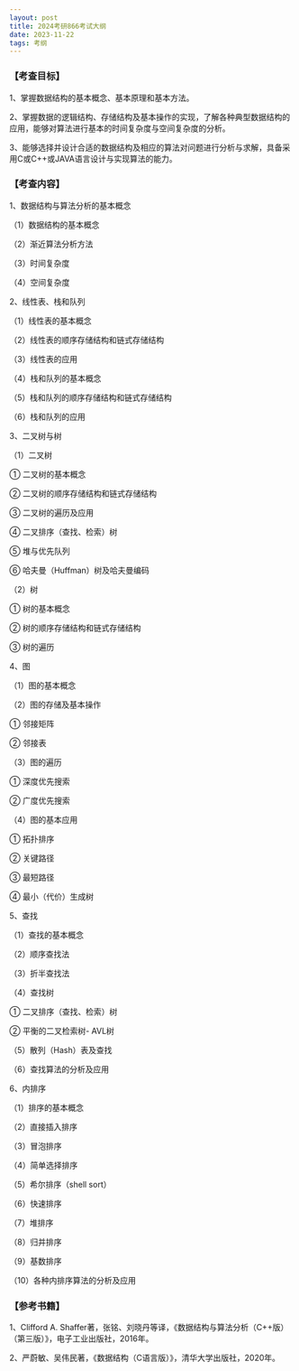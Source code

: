 ```yaml
---
layout: post
title: 2024考研866考试大纲
date: 2023-11-22
tags: 考纲   
---
```


### 【考查目标】

1、掌握数据结构的基本概念、基本原理和基本方法。

2、掌握数据的逻辑结构、存储结构及基本操作的实现，了解各种典型数据结构的应用，能够对算法进行基本的时间复杂度与空间复杂度的分析。

3、能够选择并设计合适的数据结构及相应的算法对问题进行分析与求解，具备采用C或C++或JAVA语言设计与实现算法的能力。

 

### 【考查内容】

1、数据结构与算法分析的基本概念

（1）数据结构的基本概念

（2）渐近算法分析方法

（3）时间复杂度

（4）空间复杂度

2、线性表、栈和队列

（1）线性表的基本概念

（2）线性表的顺序存储结构和链式存储结构

（3）线性表的应用 

（4）栈和队列的基本概念

（5）栈和队列的顺序存储结构和链式存储结构

（6）栈和队列的应用

3、二叉树与树

（1）二叉树

① 二叉树的基本概念

② 二叉树的顺序存储结构和链式存储结构

③ 二叉树的遍历及应用

④ 二叉排序（查找、检索）树

⑤ 堆与优先队列

⑥ 哈夫曼（Huffman）树及哈夫曼编码 

（2）树

① 树的基本概念

② 树的顺序存储结构和链式存储结构

③ 树的遍历

4、图

（1）图的基本概念

（2）图的存储及基本操作

① 邻接矩阵

② 邻接表

（3）图的遍历

① 深度优先搜索

② 广度优先搜索

（4）图的基本应用

① 拓扑排序

② 关键路径

③ 最短路径

④ 最小（代价）生成树

5、查找

（1）查找的基本概念

（2）顺序查找法

（3）折半查找法

（4）查找树

① 二叉排序（查找、检索）树

② 平衡的二叉检索树- AVL树

（5）散列（Hash）表及查找

（6）查找算法的分析及应用

6、内排序

（1）排序的基本概念

（2）直接插入排序

（3）冒泡排序

（4）简单选择排序

（5）希尔排序（shell sort）

（6）快速排序

（7）堆排序

（8）归并排序

（9）基数排序

（10）各种内排序算法的分析及应用

 

### 【参考书籍】

1、Clifford A. Shaffer著，张铭、刘晓丹等译，《数据结构与算法分析（C++版）（第三版）》，电子工业出版社，2016年。

2、严蔚敏、吴伟民著，《数据结构（C语言版）》，清华大学出版社，2020年。